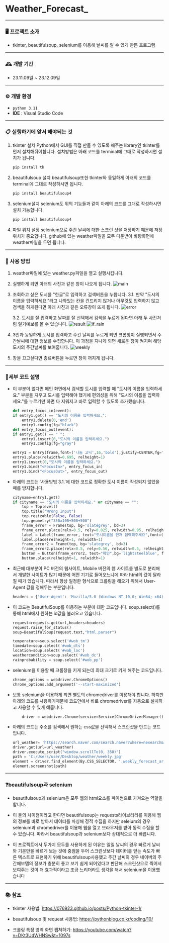 # Weather_Forecast_
---------------------------------------

### 🖥️ 프로젝트 소개
- tkinter, beautifulsoup, selenium를 이용해 날씨를 알 수 있게 만든 프로그램
----------------------------------------
### 🕰️ 개발 기간
- 23.11.09일   ~   23.12.09일
------------------------------------------
### ⚙️ 개발 환경
- `python 3.11`
- **IDE** : Visual Studio Code
----------------------------------------------
### 📋 실행하기에 앞서 해야되는 것
 1. tkinter 설치
Python에서 GUI를 직접 만들 수 있도록 해주는 library인 tkinter를 먼저 설치해줘야합니다.
설치방법은 아래 코드를 terminal에 그대로 작성하시면 설치가 됩니다.
    ```python
    pip install tk
    ```
    
2. beautifulsoup 설치
beautifulsoup또한 tkinter와 동일하게 아래의 코드를 terminal에 그대로 작성하시면 됩니다.
    ```python
    pip install beautifulsoup4
    ```

3. selenium설치
    selenium도 위의 기능들과 같이 아래의 코드를 그대로 작성하시면 설치 가능합니다.
    ```python
    pip install beautifulsoup4
    ```
    
4. 파일 위치 설정
    selenium으로 주간 날씨에 대한 스크린 샷을 저장하기 떄문에 저장 위치가 중요합니다.
    github에 있는 weather파일을 모두 다운받아 바탕화면에 weather파일을 두면 됩니다.


---------------------------------

### 📌 사용 방법

1. weather파일에 있는 weather.py파일을 열고 실행시킵니다.

2. 실행하게 되면 아래의 사진과 같은 창이 나오게 됩니다.
![main](https://github.com/EndlessCreation/Web_basic_study_2021-1/assets/68912105/a044e495-8b53-49a4-aee7-1897ffa0df95)

3. 조회하고 싶은 도시를 "한글"로 입력하고 검색버튼을 누릅니다.
3.1. 만약 "도시의 이름을 입력하세요."라고 나와있는 칸을 건드리지 않거나 아무것도 입력하지 않고 검색을 하게된다면 
아래 사진과 같은 오류창이 뜨게 됩니다.
![error](https://github.com/EndlessCreation/Web_basic_study_2021-1/assets/68912105/a8e2e468-e13f-497b-b70a-81528ef405d0)

    3.2. 도시를 잘 입력하고 날짜를 잘 선택해서 검색을 누르게 된다면 아래 두 사진처럼 일기예보를 볼 수 있습니다.
![result](https://github.com/EndlessCreation/Web_basic_study_2021-1/assets/68912105/ad994fba-e9f2-40b3-a8c1-8662238eced7)
![if_rain](https://github.com/EndlessCreation/Web_basic_study_2021-1/assets/68912105/849dfba7-a868-44cc-bd0c-98d53f165fa9)

4. 3번과 동일하게 도시를 입력하고 주간 날씨를 누르게 되면 크롬창이 실행되면서 주간날씨에 대한 정보를 수집합니다. 
이 과정을 지나게 되면 새로운 창이 켜지며 해당 도시의 주간날씨를 보여줍니다.
![weekly](https://github.com/EndlessCreation/Web_basic_study_2021-1/assets/68912105/971f58ac-a1db-46c3-a11d-17bf5a3a50f2)

5. 창을 끄고싶다면 종료버튼을 누르면 창이 꺼지게 됩니다.
-------------------------------
### 💬세부 코드 설명
- 이 부분이 없다면 메인 화면에서 검색할 도시를 입력할 때  "도시의 이름을 입력하세요." 부분을 지우고 도시를 입력해야 했기에 편의성을 위해 "도시의 이름을 입력하세요."를 누르기만 하면 다 지워지고 바로 입력할 수 있도록 추가했습니다. 
    ```python
    def entry_focus_in(event):
    if entry1.get() == "도시의 이름을 입력하세요.":
        entry1.delete(0,'end')
        entry1.config(fg="black")
    def entry_focus_out(event):
    if entry1.get() == " ":
        entry1.insert(0,"도시의 이름을 입력하세요.")
        entry1.config(fg="gray")

    entry1 = Entry(frame,font=('나눔 고딕',16,'bold'),justify=CENTER,fg='gray')
    entry1.place(relwidth=0.695, relheight=1)
    entry1.insert(0,"도시의 이름을 입력하세요.")
    entry1.bind("<FocusIn>", entry_focus_in)
    entry1.bind("<FocusOut>", entry_focus_out)
    ```

- 아래의 코드는 '사용방법 3.1.'에 대한 코드로 정확한 도시 이름이 작성되지 않았을 때를 방지합니다.
    ```python
    cityname=entry1.get()
    if cityname == "도시의 이름을 입력하세요." or cityname == "":
        top = Toplevel()
        top.title("Wrong Input")
        top.resizable(False, False)
        top.geometry("350x100+500+500")
        frame_error = Frame(top, bg='slategrey', bd=3)
        frame_error.place(relx=0.5, rely=0.025, relwidth=0.95, relheight=0.5, anchor='n')
        label = Label(frame_error, text="도시이름을 먼저 입력해주세요",font=('나눔 고딕',16,'bold'))
        label.place(relheight=1, relwidth=1)
        frame_error2 = Frame(top, bg='slategrey', bd=3)
        frame_error2.place(relx=0.5, rely=0.56, relwidth=0.5, relheight=0.4, anchor='n')
        button = Button(frame_error2, text="확인",bg='lightsteelblue', font=('나눔 고딕',16,'bold'), command=top.destroy)
        button.place(relheight=1, relwidth=1)
    ```
- 최근에 대부분이 PC 버전의 웹사이트, Mobile 버전의 웹 사이트를 별도로 분리해서 개발한 사이트가 많기 때문에 어떤 기기로 들어오느냐에 따라 html의 값이 달라질 때가 있습니다. 따라서 항상 일정한 형식으로 크롤링을 해오기 위해서 User-Agent 값을 정해두는 부분입니다. 
    ```python
    headers = {'User-Agent': 'Mozilla/5.0 (Windows NT 10.0; Win64; x64) AppleWebKit/537.36 (KHTML, like Gecko) Chrome/91.0.4472.124 Safari/537.36'}
    ```
- 이 코드는 BeautifulSoup를 이용하는 부분에 대한 코드입니다. soup.select()를 통해 html에서 원하는 id값을 불러오고 있습니다.    
    ```python
    request=requests.get(url,headers=headers)
    request.raise_for_status()
    soup=BeautifulSoup(request.text,"html.parser")

    temperature=soup.select('#wob_tm')  
    timedate=soup.select('#wob_dts')  
    location=soup.select('#wob_loc') 
    weathercondition=soup.select('#wob_dc')
    rainprobability = soup.select('#wob_pp')
    ```
    
- selenium을 이용할 때 크롬창을 키게 되는데 최대 크기로 키게 해주는 코드입니다.
    ```python
    chrome_options = webdriver.ChromeOptions()
    chrome_options.add_argument('--start-maximized')
    ```

- 보통 selenium을 이용하게 되면 별도의 chromedriver를 이용해야 합니다.
하지만 아래의 코드를 사용하기때문에 코드안에서 바로 chromedriver를 자동으로 설치하고 사용할 수 있게 해줍니다.

    ```python
        driver = webdriver.Chrome(service=Service(ChromeDriverManager().install()),options = chrome_options)
    ```
- 아래의 코드는 주소를 검색해서 원하는 css값을 선택해서 스크린샷을 만드는 코드입니다.
    ```python
    url_weather= 'https://search.naver.com/search.naver?where=nexearch&sm=top_&fbm=0&ie=utf8&query=%s+날씨'%(cityname)
    driver.get(url=url_weather)
    driver.execute_script("window.scrollTo(0, 350)")
    path = 'C:/Users/user/Desktop/weather/weekly.jpg'
    element = driver.find_element(By.CSS_SELECTOR, '.weekly_forecast_area._toggle_panel, weekly_forecast_area._weekly_forecast')
    element.screenshot(path)
    ```
    
------------------------------------------
### ❓beautifulsoup과 selenium
- beautifulsoup과 selenium은 모두 웹의 html요소를 파이썬으로 가져오는 역할을 합니다.

- 이 둘의 차이점이라고 한다면 beautifulsoup는 requests라이브러리를 이용해 웹의 정보를 바로 받아서 데이터를 파싱해 정적 수집을 하지만
seleium의 경우 selenium과 chromedriver를 이용해 웹을 열고 브라우저를 받아 동적 수집을 할 수 있습니다. 
따라서 beautifulsoup과 selenium보다 상대적으로 더 빠릅니다. 

- 이 프로젝트에서 두가지 모두를 사용하게 된 이유는 일일 날씨의 경우 빠르게 날씨와 기온만을 빠르게 보는 것에 중점을 두어 스크린샷보다 데이터를 얻는 속도가 빠른 텍스트로 표현하기 위해 beautifulsoup사용했고 주간 날씨의 경우 네이버의 주간에보탭의 정보가 충분히 좋고 보기 쉽게 되어있다고 판단해 스크린샷으로 찍어서 보여주는 것이 더 효과적이라고 조금 느리더라도 생각을 해서 selenium을 이용했습니다
--------------------------------------
### 📚 참조

* tkinter 사용법: <https://076923.github.io/posts/Python-tkinter-1/>

* beautifulsoup 및 request 사용법: <https://pythonblog.co.kr/coding/10/>

* 크롤링 특정 영역 화면 캡쳐하기: <https://youtube.com/watch?v=DKt3UdWHNSw&t=1097s>
